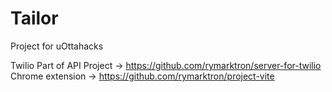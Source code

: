 # Tailor
Project for uOttahacks

Twilio Part of API Project -> https://github.com/rymarktron/server-for-twilio
</br>
Chrome extension -> https://github.com/rymarktron/project-vite
